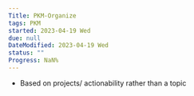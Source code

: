 ```yaml
---
Title: PKM-Organize
tags: PKM
started: 2023-04-19 Wed
due: null
DateModified: 2023-04-19 Wed
status: ""
Progress: NaN%
---
```


- Based on projects/ actionability rather than a topic
